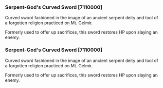 ### Serpent-God's Curved Sword [7110000]

Curved sword fashioned in the image of an ancient serpent deity and tool of a forgotten religion practiced on Mt. Gelmir.

Formerly used to offer up sacrifices, this sword restores HP upon slaying an enemy.### Serpent-God's Curved Sword [7110000]

Curved sword fashioned in the image of an ancient serpent deity and tool of a forgotten religion practiced on Mt. Gelmir.

Formerly used to offer up sacrifices, this sword restores HP upon slaying an enemy.